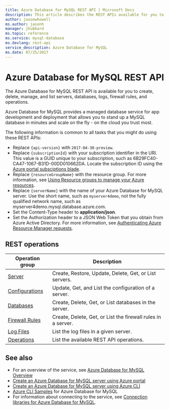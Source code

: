 ```yaml
---
title: Azure Database for MySQL REST API | Microsoft Docs
description: This article describes the REST APIs available for you to use with Azure Database for MySQL to create, delete, manage, and list servers, databases, logs, firewall rules, and operations.
author: jasonwhowell
ms.author: jasonh
manager: jhubbard
ms.topic: reference
ms.service: mysql-database
ms.devlang: rest-api
service_description: Azure Database for MySQL
ms.date: 07/25/2017
---
```


# Azure Database for MySQL REST API
The Azure Database for MySQL REST API is available for you to create, delete, manage, and list servers, databases, logs, firewall rules, and operations. 

Azure Database for MySQL provides a managed database service for app development and deployment that allows you to stand up a MySQL database in minutes and scale on the fly - on the cloud you trust most.

 The following information is common to all tasks that you might do using these REST APIs:  
-   Replace `{api-version}` with `2017-04-30-preview`.
-   Replace `{subscriptionId}` with your subscription identifier in the URI. This value is a GUID unique to your subscription, such as 6B29FC40-CA47-1067-B31D-00DD010662DA.  Locate the subscription ID using the [Azure portal subsciptions blade](https://portal.azure.com/#blade/Microsoft_Azure_Billing/SubscriptionsBlade).
-   Replace `{resourceGroupName}` with the resource group. For more information, see [Using Resource groups to manage your Azure resources](http://azure.microsoft.com/documentation/articles/azure-preview-portal-using-resource-groups/).  
-   Replace `{serverName}` with the name of your Azure Database for MySQL server. Use the short name, such as `myserver4demo`, not the fully qualified network name, such as myserver4demo.mysql.database.azure.com.
-   Set the Content-Type header to **application/json**.  
-   Set the Authorization header to a JSON Web Token that you obtain from Azure Active Directory. For more information, see [Authenticating Azure Resource Manager requests](https://msdn.microsoft.com/library/azure/dn790557.aspx). 

## REST operations

| Operation group | Description |
|---|---|
| [Server](~/docs-ref-autogen/mysql/Servers.json) | Create, Restore, Update, Delete, Get, or List servers. |
| [Configurations](~/docs-ref-autogen/mysql/Configurations.json) | Update, Get, and List the configuration of a server. | 
| [Databases](~/docs-ref-autogen/mysql/Databases.json)  | Create, Delete, Get, or List databases in the server. | 
| [Firewall Rules](~/docs-ref-autogen/mysql/FirewallRules.json) | Create, Delete, Get, or List the firewall rules in a server. |
| [Log Files](~/docs-ref-autogen/mysql/LogFiles.json) | List the log files in a given server. |
| [Operations](~/docs-ref-autogen/mysql/Operations.json) | List the available REST API operations. |


## See also
- For an overview of the service, see [Azure Database for MySQL Overview](/azure/mysql/overview.md)
- [Create an Azure Database for MySQL server using Azure portal](/azure/mysql/quickstart-create-mysql-server-database-using-azure-portal.md)
- [Create an Azure Database for MySQL server using Azure CLI](/azure/mysql/quickstart-create-mysql-server-database-using-azure-cli.md)
- [Azure CLI Samples](/azure/mysql/sample-scripts-azure-cli) for Azure Database for MySQL
- For information about connecting to the service, see [Connection libraries for Azure Database for MySQL](/azure/mysql/concepts-connection-libraries.md).
